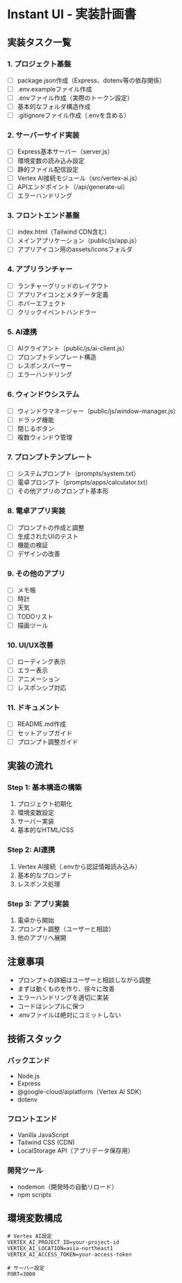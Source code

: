 # Instant UI - 実装計画書

## 実装タスク一覧

### 1. プロジェクト基盤
- [ ] package.json作成（Express、dotenv等の依存関係）
- [ ] .env.exampleファイル作成
- [ ] .envファイル作成（実際のトークン設定）
- [ ] 基本的なフォルダ構造作成
- [ ] .gitignoreファイル作成（.envを含める）

### 2. サーバーサイド実装
- [ ] Express基本サーバー（server.js）
- [ ] 環境変数の読み込み設定
- [ ] 静的ファイル配信設定
- [ ] Vertex AI接続モジュール（src/vertex-ai.js）
- [ ] APIエンドポイント（/api/generate-ui）
- [ ] エラーハンドリング

### 3. フロントエンド基盤
- [ ] index.html（Tailwind CDN含む）
- [ ] メインアプリケーション（public/js/app.js）
- [ ] アプリアイコン用のassets/iconsフォルダ

### 4. アプリランチャー
- [ ] ランチャーグリッドのレイアウト
- [ ] アプリアイコンとメタデータ定義
- [ ] ホバーエフェクト
- [ ] クリックイベントハンドラー

### 5. AI連携
- [ ] AIクライアント（public/js/ai-client.js）
- [ ] プロンプトテンプレート構造
- [ ] レスポンスパーサー
- [ ] エラーハンドリング

### 6. ウィンドウシステム
- [ ] ウィンドウマネージャー（public/js/window-manager.js）
- [ ] ドラッグ機能
- [ ] 閉じるボタン
- [ ] 複数ウィンドウ管理

### 7. プロンプトテンプレート
- [ ] システムプロンプト（prompts/system.txt）
- [ ] 電卓プロンプト（prompts/apps/calculator.txt）
- [ ] その他アプリのプロンプト基本形

### 8. 電卓アプリ実装
- [ ] プロンプトの作成と調整
- [ ] 生成されたUIのテスト
- [ ] 機能の検証
- [ ] デザインの改善

### 9. その他のアプリ
- [ ] メモ帳
- [ ] 時計
- [ ] 天気
- [ ] TODOリスト
- [ ] 描画ツール

### 10. UI/UX改善
- [ ] ローディング表示
- [ ] エラー表示
- [ ] アニメーション
- [ ] レスポンシブ対応

### 11. ドキュメント
- [ ] README.md作成
- [ ] セットアップガイド
- [ ] プロンプト調整ガイド

## 実装の流れ

### Step 1: 基本構造の構築
1. プロジェクト初期化
2. 環境変数設定
3. サーバー実装
4. 基本的なHTML/CSS

### Step 2: AI連携
1. Vertex AI接続（.envから認証情報読み込み）
2. 基本的なプロンプト
3. レスポンス処理

### Step 3: アプリ実装
1. 電卓から開始
2. プロンプト調整（ユーザーと相談）
3. 他のアプリへ展開

## 注意事項

- プロンプトの詳細はユーザーと相談しながら調整
- まずは動くものを作り、徐々に改善
- エラーハンドリングを適切に実装
- コードはシンプルに保つ
- .envファイルは絶対にコミットしない

## 技術スタック

### バックエンド
- Node.js
- Express
- @google-cloud/aiplatform（Vertex AI SDK）
- dotenv

### フロントエンド
- Vanilla JavaScript
- Tailwind CSS (CDN)
- LocalStorage API（アプリデータ保存用）

### 開発ツール
- nodemon（開発時の自動リロード）
- npm scripts

## 環境変数構成

```env
# Vertex AI設定
VERTEX_AI_PROJECT_ID=your-project-id
VERTEX_AI_LOCATION=asia-northeast1
VERTEX_AI_ACCESS_TOKEN=your-access-token

# サーバー設定
PORT=3000
```